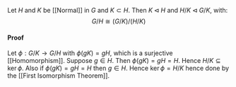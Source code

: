 Let $H$ and $K$ be [[Normal]] in $G$ and $K\subset H$. 
Then $K\triangleleft H$ and $H/K\triangleleft G/K$, with:
$$G/H\cong (G/K)/(H/K)$$
#### Proof
Let $\phi:G/K\to G/H$ with $\phi(gK)=gH$, 
which is a surjective [[Homomorphism]]. 
Suppose $g\in H$.
Then $\phi(gK)=gH=H$. 
Hence $H/K\subseteq\ker\phi$. 
Also if $\phi(gK)=gH=H$ then $g\in H$. 
Hence $\ker\phi=H/K$ hence done by the [[First Isomorphism Theorem]].
